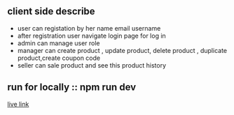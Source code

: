 ## client side describe 
* user can registation by her name email username
* after registration user navigate login page   for log in 
* admin can manage user role
* manager can create product , update product, delete product , duplicate product,create coupon code  
* seller can sale product and see this product history 
## run for locally :: npm run dev
[live link](https://flower-management-eight.vercel.app)